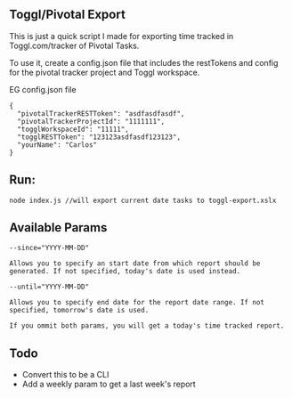 Toggl/Pivotal Export
--------------------

This is just a quick script I made for exporting time tracked in Toggl.com/tracker of Pivotal Tasks.

To use it, create a config.json file that includes the restTokens and config for the pivotal tracker project and Toggl workspace.

EG config.json file

    {
      "pivotalTrackerRESTToken": "asdfasdfasdf",
      "pivotalTrackerProjectId": "1111111",
      "togglWorkspaceId": "11111",
      "togglRESTToken": "123123asdfasdf123123",
      "yourName": "Carlos"
    }

Run:
----
    node index.js //will export current date tasks to toggl-export.xslx

Available Params
----------------

	--since="YYYY-MM-DD"

	Allows you to specify an start date from which report should be generated. If not specified, today's date is used instead.

	--until="YYYY-MM-DD"

	Allows you to specify end date for the report date range. If not specified, tomorrow's date is used.

    If you ommit both params, you will get a today's time tracked report.


## Todo ##

 - Convert this to be a CLI
 - Add a weekly param to get a last week's report